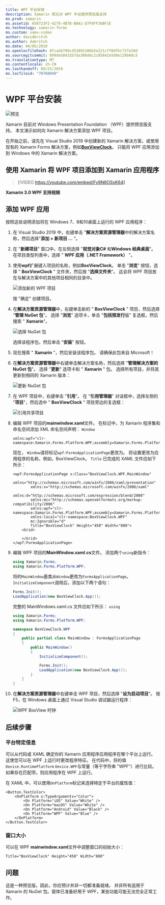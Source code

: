 ```yaml
---
title: WPF 平台安装
description: Xamarin 现已对 WPF 平台提供预览版支持
ms.prod: xamarin
ms.assetid: 650723F2-4279-4B7B-B0A1-D7F8FF26BF1E
ms.technology: xamarin-forms
ms.custom: xamu-video
author: davidbritch
ms.author: dabritch
ms.date: 04/05/2018
ms.openlocfilehash: 8fcad4799cd53892106b3e221cff0dfbc737e10d
ms.sourcegitcommit: 699de58432b7da300ddc2c85842e5d9e129b0dc5
ms.translationtype: MT
ms.contentlocale: zh-CN
ms.lasthandoff: 09/25/2019
ms.locfileid: "70760040"
---
```

# <a name="wpf-platform-setup"></a>WPF 平台安装

![预览](~/media/shared/preview.png)

Xamarin 目前对 Windows Presentation Foundation （WPF）提供预览版支持。 本文演示如何向 Xamarin 解决方案添加 WPF 项目。

在开始之前，请先在 Visual Studio 2019 中创建新的 Xamarin 解决方案，或使用现有的 Xamarin Forms 解决方案，例如[**BoxViewClock**](https://docs.microsoft.com/samples/xamarin/xamarin-forms-samples/boxview-boxviewclock)。 只能将 WPF 应用添加到 Windows 中的 Xamarin 解决方案。

## <a name="add-a-wpf-project-to-a-xamarinforms-app-with-xamarinuniversity"></a>使用 Xamarin 将 WPF 项目添加到 Xamarin 应用程序

> [!VIDEO https://youtube.com/embed/Fy9N6OSxK64]

**Xamarin 3.0 WPF 支持视频**

## <a name="adding-a-wpf-app"></a>添加 WPF 应用

按照这些说明添加将在 Windows 7、8和10桌面上运行的 WPF 应用程序：

1. 在 Visual Studio 2019 中，右键单击 "**解决方案资源管理器**中的解决方案名称，然后选择"**添加 > 新项目 ...** "。

2. 在 "**新建项目**" 窗口中，在左侧选择 "**视觉对象C#** 和**Windows 经典桌面**"。 在项目类型列表中，选择 " **WPF 应用（.NET Framework）** "。 

3. 使用**wpf**扩展键入项目的名称，例如**BoxViewClock**。 单击 "**浏览**" 按钮，选择 " **BoxViewClock** " 文件夹，然后按 "**选择文件夹**"。 这会将 WPF 项目放在与解决方案中的其他项目相同的目录中。

    ![添加新的 WPF 项目](wpf-images/add-new-project.png "添加新的 WPF 项目")

    按 "确定" 创建项目。

4. 在**解决方案资源管理器**中，右键单击新的 " **BoxViewClock** " 项目，然后选择 "**管理 NuGet 包**"。 选择 "**浏览**" 选项卡，单击 "**包括预发行**版" 复选框，然后搜索 " **Xamarin**"。

    ![选择 NuGet 包](wpf-images/select-nuget-package.png "选择 NuGet 包")

    选择该程序包，然后单击 "**安装**" 按钮。

5. 现在搜索 " **Xamarin** "，然后安装该程序包。 请确保此包来自 Microsoft！

6. 在**解决方案资源管理器**中右键单击解决方案名称，然后选择 "**管理解决方案的 NuGet 包**"。 选择 "**更新**" 选项卡和 " **Xamarin** " 包。 选择所有项目，并将其更新到相同的 Xamarin 版本：

    ![更新 NuGet 包](wpf-images/update-nuget-package.png "更新 NuGet 包") 

7. 在 WPF 项目中，右键单击 "**引用**"。 在 "**引用管理器**" 对话框中，选择左侧的 "**项目**"，然后选中 " **BoxViewClock** " 项目旁边的复选框：

    ![引用共享项目](wpf-images/reference-shared-project.png "引用共享项目")

8. 编辑 WPF 项目的**mainwindow.xaml**文件。 在标记中，为 Xamarin 程序集和命名空间添加 XML 命名空间声明： `Window`

    ```xaml
    xmlns:wpf="clr-namespace:Xamarin.Forms.Platform.WPF;assembly=Xamarin.Forms.Platform.WPF"
    ```

    现在， `Window`请将标记`wpf:FormsApplicationPage`更改为。 将设置更改为应用程序的名称，例如，BoxViewClock。 `Title` 已完成的 XAML 文件应如下所示：

    ```xaml
    <wpf:FormsApplicationPage x:Class="BoxViewClock.WPF.MainWindow"
            xmlns="http://schemas.microsoft.com/winfx/2006/xaml/presentation"
            xmlns:x="http://schemas.microsoft.com/winfx/2006/xaml"
            xmlns:d="http://schemas.microsoft.com/expression/blend/2008"
            xmlns:mc="http://schemas.openxmlformats.org/markup-compatibility/2006"
            xmlns:wpf="clr-namespace:Xamarin.Forms.Platform.WPF;assembly=Xamarin.Forms.Platform.WPF"
            xmlns:local="clr-namespace:BoxViewClock.WPF"
            mc:Ignorable="d"
            Title="BoxViewClock" Height="450" Width="800">
        <Grid>
        
        </Grid>
    </wpf:FormsApplicationPage>
    ```

9. 编辑 WPF 项目的**MainWindow.xaml.cs**文件。 添加两个`using`新指令：

    ```csharp
    using Xamarin.Forms;
    using Xamarin.Forms.Platform.WPF;
    ```

    将的`MainWindow`基类从`Window`更改为`FormsApplicationPage`。 `InitializeComponent`调用后，添加以下两个语句：

    ```csharp
    Forms.Init();
    LoadApplication(new BoxViewClock.App());
    ```
    
    完整的 MainWindows.xaml.cs 文件应如下所示： `using`

    ```csharp
    using Xamarin.Forms;
    using Xamarin.Forms.Platform.WPF;

    namespace BoxViewClock.WPF
    {
        public partial class MainWindow : FormsApplicationPage
        {
            public MainWindow()
            {
                InitializeComponent();

                Forms.Init();
                LoadApplication(new BoxViewClock.App());
            }
        }
    }
    ```

10. 在**解决方案资源管理器**中右键单击 WPF 项目，然后选择 "**设为启动项目**"。 按 F5，在 Windows 桌面上通过 Visual Studio 调试器运行程序：

    ![WPF BoxView 时钟](wpf-images/wpf-boxviewclock.png "WPF BoxView 时钟" )

## <a name="next-steps"></a>后续步骤

### <a name="platform-specifics"></a>平台特定信息

可以从代码或 XAML 确定你的 Xamarin 应用程序应用程序在哪个平台上运行。 这使您可以在 WPF 上运行时更改程序特征。 在代码中，将的值`Device.RuntimePlatform` `Device.WPF`与常量（等于字符串 "WPF"）进行比较。 如果存在匹配项，则应用程序在 WPF 上运行。

在 XAML 中，可以使用`OnPlatform`标记来选择特定于平台的属性值：

```xaml
<Button.TextColor>
    <OnPlatform x:TypeArguments="Color">
        <On Platform="iOS" Value="White" />
        <On Platform="macOS" Value="White" />
        <On Platform="Android" Value="Black" />
        <On Platform="WPF" Value="Blue" />
    </OnPlatform>
</Button.TextColor>
```

### <a name="window-size"></a>窗口大小

可以在 WPF **mainwindow.xaml**文件中调整窗口的初始大小：

```xaml
Title="BoxViewClock" Height="450" Width="800"
```

## <a name="issues"></a>问题

这是一种预览版，因此，你应预计并非一切都准备就绪。 并非所有适用于 Xamarin 的 NuGet 包。窗体已准备好用于 WPF，某些功能可能无法完全正常工作。
